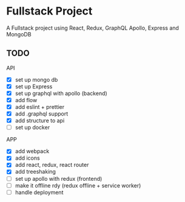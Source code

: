 # Fullstack Project

A Fullstack project using React, Redux, GraphQL Apollo, Express and MongoDB

## TODO

API
- [x] set up mongo db
- [x] set up Express
- [x] set up graphql with apollo (backend)
- [x] add flow
- [x] add eslint + prettier
- [x] add .graphql support
- [x] add structure to api
- [ ] set up docker

APP
- [x] add webpack
- [x] add icons
- [x] add react, redux, react router
- [x] add treeshaking
- [ ] set up apollo with redux (frontend)
- [ ] make it offline rdy (redux offline + service worker)
- [ ] handle deployment
